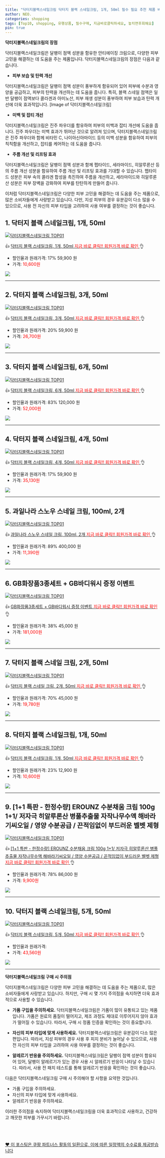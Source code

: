 ```yaml
---
title: "닥터지블랙스네일크림 닥터지 블랙 스네일크림, 1개, 50ml 필수 필요 추천 제품 비교 최저 가격 비교 장점 구매 후기 구매평"
author: NEO.
categories: shopping
tags: [Top10, shopping, 유행상품, 필수구매, 지금바로클릭하세요, 놓치면후회해요]
pin: true
---
```

**닥터지블랙스네일크림의 장점**

닥터지블랙스네일크림은 달팽이 점액 성분을 함유한 안티에이징 크림으로, 다양한 피부 고민을 해결하는 데 도움을 주는 제품입니다. 닥터지블랙스네일크림의 장점은 다음과 같습니다.

* **피부 보습 및 탄력 개선**

닥터지블랙스네일크림은 달팽이 점액 성분이 풍부하게 함유되어 있어 피부에 수분과 영양을 공급하고, 피부의 탄력을 개선하는 데 도움을 줍니다. 특히, 블랙 스네일 점액은 일반 달팽이 점액보다 콜라겐과 아미노산, 피부 재생 성분이 풍부하여 피부 보습과 탄력 개선에 더욱 효과적입니다.
[Image of 닥터지블랙스네일크림]

* **미백 및 잡티 개선**

닥터지블랙스네일크림은 진주 파우더를 함유하여 피부의 미백과 잡티 개선에 도움을 줍니다. 진주 파우더는 미백 효과가 뛰어난 것으로 알려져 있으며, 닥터지블랙스네일크림은 진주 파우더와 함께 비타민 C, 나이아신아마이드 등의 미백 성분을 함유하여 피부의 칙칙함을 개선하고, 잡티를 케어하는 데 도움을 줍니다.

* **주름 개선 및 리프팅 효과**

닥터지블랙스네일크림은 달팽이 점액 성분과 함께 펩타이드, 세라마이드, 히알루론산 등의 주름 개선 성분을 함유하여 주름 개선 및 리프팅 효과를 기대할 수 있습니다. 펩타이드 성분은 피부 속의 콜라겐 합성을 촉진하여 주름을 개선하고, 세라마이드와 히알루론산 성분은 피부 장벽을 강화하여 피부를 탄탄하게 만들어 줍니다.

이처럼 닥터지블랙스네일크림은 다양한 피부 고민을 해결하는 데 도움을 주는 제품으로, 많은 소비자들에게 사랑받고 있습니다. 다만, 지성 피부의 경우 유분감이 다소 많을 수 있으므로, 사용 전 자신의 피부 타입을 고려하여 사용 여부를 결정하는 것이 좋습니다.

   

## 1. 닥터지 블랙 스네일크림, 1개, 50ml

[![닥터지블랙스네일크림 TOP01](https://thumbnail6.coupangcdn.com/thumbnails/remote/490x490ex/image/product/image/vendoritem/2018/11/21/4086452551/1fab76b6-8afb-464b-8add-1e485bbac483.jpg)](https://link.coupang.com/re/AFFSDP?lptag=AF3617701&subid=GithubCoopas&pageKey=7112172506&traceid=V0-153&itemId=439209653&vendorItemId=4086452551)


👍 [닥터지 블랙 스네일크림, 1개, 50ml <font color=red> 지금 바로 클릭!! 회원가격 바로 확인 </font> ](https://link.coupang.com/re/AFFSDP?lptag=AF3617701&subid=GithubCoopas&pageKey=7112172506&traceid=V0-153&itemId=439209653&vendorItemId=4086452551) 👌 


- 할인율과 원래가격: 17%  59,900   원
- 가격: <span style='color:red'>10,600원</span>

[![](/discount_price.png)](https://link.coupang.com/re/AFFSDP?lptag=AF3617701&subid=GithubCoopas&pageKey=7112172506&traceid=V0-153&itemId=439209653&vendorItemId=4086452551)

---


   

## 2. 닥터지 블랙 스네일크림, 3개, 50ml

[![닥터지블랙스네일크림 TOP01](https://thumbnail9.coupangcdn.com/thumbnails/remote/490x490ex/image/retail/images/40fc048a-78fe-4d61-85b1-cc48d878ba0f6545159969151950245.png)](https://link.coupang.com/re/AFFSDP?lptag=AF3617701&subid=GithubCoopas&pageKey=7112172506&traceid=V0-153&itemId=19503737130&vendorItemId=86285370362)


👍 [닥터지 블랙 스네일크림, 3개, 50ml <font color=red> 지금 바로 클릭!! 회원가격 바로 확인 </font> ](https://link.coupang.com/re/AFFSDP?lptag=AF3617701&subid=GithubCoopas&pageKey=7112172506&traceid=V0-153&itemId=19503737130&vendorItemId=86285370362) 👌 


- 할인율과 원래가격: 20%  59,900   원
- 가격: <span style='color:red'>26,700원</span>

[![](/discount_price.png)](https://link.coupang.com/re/AFFSDP?lptag=AF3617701&subid=GithubCoopas&pageKey=7112172506&traceid=V0-153&itemId=19503737130&vendorItemId=86285370362)

---


   

## 3. 닥터지 블랙 스네일크림, 6개, 50ml

[![닥터지블랙스네일크림 TOP01](https://thumbnail9.coupangcdn.com/thumbnails/remote/490x490ex/image/retail/images/6ffeef56-340f-4da3-97d6-e0196742f24a2815399788146053892.png)](https://link.coupang.com/re/AFFSDP?lptag=AF3617701&subid=GithubCoopas&pageKey=7112172506&traceid=V0-153&itemId=9635719268&vendorItemId=86285370524)


👍 [닥터지 블랙 스네일크림, 6개, 50ml <font color=red> 지금 바로 클릭!! 회원가격 바로 확인 </font> ](https://link.coupang.com/re/AFFSDP?lptag=AF3617701&subid=GithubCoopas&pageKey=7112172506&traceid=V0-153&itemId=9635719268&vendorItemId=86285370524) 👌 


- 할인율과 원래가격: 83%  120,000   원
- 가격: <span style='color:red'>52,000원</span>

[![](/discount_price.png)](https://link.coupang.com/re/AFFSDP?lptag=AF3617701&subid=GithubCoopas&pageKey=7112172506&traceid=V0-153&itemId=9635719268&vendorItemId=86285370524)

---


   

## 4. 닥터지 블랙 스네일크림, 4개, 50ml

[![닥터지블랙스네일크림 TOP01](https://thumbnail10.coupangcdn.com/thumbnails/remote/490x490ex/image/retail/images/8f0d4cb9-7fba-45b8-8bbb-5022a13796ce4628401607876960725.png)](https://link.coupang.com/re/AFFSDP?lptag=AF3617701&subid=GithubCoopas&pageKey=7112172506&traceid=V0-153&itemId=16416508895&vendorItemId=86285370377)


👍 [닥터지 블랙 스네일크림, 4개, 50ml <font color=red> 지금 바로 클릭!! 회원가격 바로 확인 </font> ](https://link.coupang.com/re/AFFSDP?lptag=AF3617701&subid=GithubCoopas&pageKey=7112172506&traceid=V0-153&itemId=16416508895&vendorItemId=86285370377) 👌 


- 할인율과 원래가격: 17%  59,900   원
- 가격: <span style='color:red'>35,130원</span>

[![](/discount_price.png)](https://link.coupang.com/re/AFFSDP?lptag=AF3617701&subid=GithubCoopas&pageKey=7112172506&traceid=V0-153&itemId=16416508895&vendorItemId=86285370377)

---


   

## 5. 과일나라 스노우 스네일 크림, 100ml, 2개

[![닥터지블랙스네일크림 TOP01](https://thumbnail10.coupangcdn.com/thumbnails/remote/490x490ex/image/retail/images/2020/04/01/11/3/fb059e70-26d0-476f-8099-d0786a8cbd8c.jpg)](https://link.coupang.com/re/AFFSDP?lptag=AF3617701&subid=GithubCoopas&pageKey=1414995014&traceid=V0-153&itemId=2451717266&vendorItemId=70445358528)


👍 [과일나라 스노우 스네일 크림, 100ml, 2개 <font color=red> 지금 바로 클릭!! 회원가격 바로 확인 </font> ](https://link.coupang.com/re/AFFSDP?lptag=AF3617701&subid=GithubCoopas&pageKey=1414995014&traceid=V0-153&itemId=2451717266&vendorItemId=70445358528) 👌 


- 할인율과 원래가격: 89%  400,000   원
- 가격: <span style='color:red'>11,390원</span>

[![](/discount_price.png)](https://link.coupang.com/re/AFFSDP?lptag=AF3617701&subid=GithubCoopas&pageKey=1414995014&traceid=V0-153&itemId=2451717266&vendorItemId=70445358528)

---


   

## 6. GB화장품3종세트 + GB바디워시 증정 이벤트

[![닥터지블랙스네일크림 TOP01](https://thumbnail7.coupangcdn.com/thumbnails/remote/490x490ex/image/vendor_inventory/a5cb/209d6868aeba27ee584075ad1123702e64d34b7ebaa1124e153d747903dc.png)](https://link.coupang.com/re/AFFSDP?lptag=AF3617701&subid=GithubCoopas&pageKey=7716168587&traceid=V0-153&itemId=20696167601&vendorItemId=87767606381)


👍 [GB화장품3종세트 + GB바디워시 증정 이벤트 <font color=red> 지금 바로 클릭!! 회원가격 바로 확인 </font> ](https://link.coupang.com/re/AFFSDP?lptag=AF3617701&subid=GithubCoopas&pageKey=7716168587&traceid=V0-153&itemId=20696167601&vendorItemId=87767606381) 👌 


- 할인율과 원래가격: 38%  45,000   원
- 가격: <span style='color:red'>181,000원</span>

[![](/discount_price.png)](https://link.coupang.com/re/AFFSDP?lptag=AF3617701&subid=GithubCoopas&pageKey=7716168587&traceid=V0-153&itemId=20696167601&vendorItemId=87767606381)

---


   

## 7. 닥터지 블랙 스네일 크림, 2개, 50ml

[![닥터지블랙스네일크림 TOP01](https://thumbnail6.coupangcdn.com/thumbnails/remote/490x490ex/image/retail/images/d0314271-7150-4d5b-b831-602a9f1ae4f38963328785700177971.png)](https://link.coupang.com/re/AFFSDP?lptag=AF3617701&subid=GithubCoopas&pageKey=7112172506&traceid=V0-153&itemId=17782673246&vendorItemId=86285370248)


👍 [닥터지 블랙 스네일 크림, 2개, 50ml <font color=red> 지금 바로 클릭!! 회원가격 바로 확인 </font> ](https://link.coupang.com/re/AFFSDP?lptag=AF3617701&subid=GithubCoopas&pageKey=7112172506&traceid=V0-153&itemId=17782673246&vendorItemId=86285370248) 👌 


- 할인율과 원래가격: 70%  45,000   원
- 가격: <span style='color:red'>19,780원</span>

[![](/discount_price.png)](https://link.coupang.com/re/AFFSDP?lptag=AF3617701&subid=GithubCoopas&pageKey=7112172506&traceid=V0-153&itemId=17782673246&vendorItemId=86285370248)

---


   

## 8. 닥터지 블랙 스네일크림, 1개, 50ml

[![닥터지블랙스네일크림 TOP01](https://thumbnail6.coupangcdn.com/thumbnails/remote/490x490ex/image/product/image/vendoritem/2018/11/21/4086452551/1fab76b6-8afb-464b-8add-1e485bbac483.jpg)](https://link.coupang.com/re/AFFSDP?lptag=AF3617701&subid=GithubCoopas&pageKey=7112172506&traceid=V0-153&itemId=439209653&vendorItemId=4086452551)


👍 [닥터지 블랙 스네일크림, 1개, 50ml <font color=red> 지금 바로 클릭!! 회원가격 바로 확인 </font> ](https://link.coupang.com/re/AFFSDP?lptag=AF3617701&subid=GithubCoopas&pageKey=7112172506&traceid=V0-153&itemId=439209653&vendorItemId=4086452551) 👌 


- 할인율과 원래가격: 23%  12,900   원
- 가격: <span style='color:red'>10,600원</span>

[![](/discount_price.png)](https://link.coupang.com/re/AFFSDP?lptag=AF3617701&subid=GithubCoopas&pageKey=7112172506&traceid=V0-153&itemId=439209653&vendorItemId=4086452551)

---


   

## 9. [1+1 특판 - 한정수량] EROUNZ 수분채움 크림 100g 1+1/ 저자극 히알루론산 병풀추출물 자작나무수액 해바라기씨오일 / 영양 수분공급 / 끈적임없이 부드러운 벨벳 제형

[![닥터지블랙스네일크림 TOP01](https://thumbnail6.coupangcdn.com/thumbnails/remote/490x490ex/image/vendor_inventory/cf5a/c223e65512a73d686c71590938ec4b2e5dec4deb36c3cbedf36a7ac2d2c6.jpg)](https://link.coupang.com/re/AFFSDP?lptag=AF3617701&subid=GithubCoopas&pageKey=7674531026&traceid=V0-153&itemId=20482235092&vendorItemId=87561190552)


👍 [[1+1 특판 - 한정수량] EROUNZ 수분채움 크림 100g 1+1/ 저자극 히알루론산 병풀추출물 자작나무수액 해바라기씨오일 / 영양 수분공급 / 끈적임없이 부드러운 벨벳 제형 <font color=red> 지금 바로 클릭!! 회원가격 바로 확인 </font> ](https://link.coupang.com/re/AFFSDP?lptag=AF3617701&subid=GithubCoopas&pageKey=7674531026&traceid=V0-153&itemId=20482235092&vendorItemId=87561190552) 👌 


- 할인율과 원래가격: 78%  86,000   원
- 가격: <span style='color:red'>9,900원</span>

[![](/discount_price.png)](https://link.coupang.com/re/AFFSDP?lptag=AF3617701&subid=GithubCoopas&pageKey=7674531026&traceid=V0-153&itemId=20482235092&vendorItemId=87561190552)

---


   

## 10. 닥터지 블랙 스네일크림, 5개, 50ml

[![닥터지블랙스네일크림 TOP01](https://thumbnail10.coupangcdn.com/thumbnails/remote/490x490ex/image/retail/images/7c98c40e-5e35-48b7-a2f7-c2bfcd4241cf716334334120891639.png)](https://link.coupang.com/re/AFFSDP?lptag=AF3617701&subid=GithubCoopas&pageKey=7112172506&traceid=V0-153&itemId=19503737132&vendorItemId=86285370514)


👍 [닥터지 블랙 스네일크림, 5개, 50ml <font color=red> 지금 바로 클릭!! 회원가격 바로 확인 </font> ](https://link.coupang.com/re/AFFSDP?lptag=AF3617701&subid=GithubCoopas&pageKey=7112172506&traceid=V0-153&itemId=19503737132&vendorItemId=86285370514) 👌 


- 할인율과 원래가격: 
- 가격: <span style='color:red'>43,560원</span>

[![](/discount_price.png)](https://link.coupang.com/re/AFFSDP?lptag=AF3617701&subid=GithubCoopas&pageKey=7112172506&traceid=V0-153&itemId=19503737132&vendorItemId=86285370514)

---
**닥터지블랙스네일크림 구매 시 주의점**

닥터지블랙스네일크림은 다양한 피부 고민을 해결하는 데 도움을 주는 제품으로, 많은 소비자들에게 사랑받고 있습니다. 하지만, 구매 시 몇 가지 주의점을 숙지하면 더욱 효과적으로 사용할 수 있습니다.

* **가품 구입을 주의하세요.** 닥터지블랙스네일크림은 가품이 많이 유통되고 있는 제품입니다. 가품은 원료의 품질이 떨어지고, 제조 과정도 제대로 이루어지지 않아 효과가 떨어질 수 있습니다. 따라서, 구매 시 정품 인증을 확인하는 것이 중요합니다.

* **자신의 피부 타입에 맞게 사용하세요.** 닥터지블랙스네일크림은 유분감이 다소 많은 편입니다. 따라서, 지성 피부의 경우 사용 후 피지 분비가 늘어날 수 있으므로, 사용 전 자신의 피부 타입을 고려하여 사용 여부를 결정하는 것이 좋습니다.

* **알레르기 반응을 주의하세요.** 닥터지블랙스네일크림은 달팽이 점액 성분이 함유되어 있어, 달팽이 알레르기가 있는 경우 사용 시 알레르기 반응이 나타날 수 있습니다. 따라서, 사용 전 패치 테스트를 통해 알레르기 반응을 확인하는 것이 좋습니다.

다음은 닥터지블랙스네일크림 구매 시 주의해야 할 사항을 요약한 것입니다.

* 가품 구입을 주의하세요.
* 자신의 피부 타입에 맞게 사용하세요.
* 알레르기 반응을 주의하세요.

이러한 주의점을 숙지하여 닥터지블랙스네일크림을 더욱 효과적으로 사용하고, 건강하고 깨끗한 피부를 가꾸시기 바랍니다.<br><br><br><br><br> [ ❤  이 포스팅은 쿠팡 파트너스 활동의 일환으로, 이에 따른 일정액의 수수료를 제공받습니다](https://link.coupang.com/a/bcEFyh)